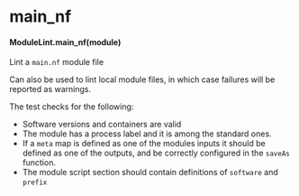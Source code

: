# main_nf

#### ModuleLint.main_nf(module)

Lint a `main.nf` module file

Can also be used to lint local module files,
in which case failures will be reported as
warnings.

The test checks for the following:

- Software versions and containers are valid
- The module has a process label and it is among
  the standard ones.
- If a `meta` map is defined as one of the modules
  inputs it should be defined as one of the outputs,
  and be correctly configured in the `saveAs` function.
- The module script section should contain definitions
  of `software` and `prefix`
